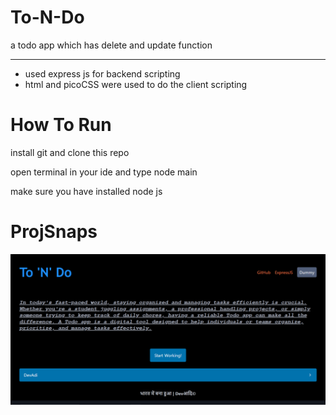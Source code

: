# To-N-Do
a todo app which has delete and update function

<hr>
<ul>
  <li>used express js for backend scripting</li>
  <li>html and picoCSS were used to do the client scripting</li>
</ul>

# How To Run

<p>install git and clone this repo</p>
<p>open terminal in your ide and type node main</p>
<p>make sure you have installed node js</p>

# ProjSnaps

<img src="./webassets/cap1.png">
